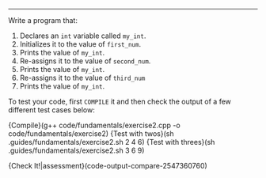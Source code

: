 ---

Write a program that:
 1. Declares an `int` variable called `my_int`.
 1. Initializes it to the value of `first_num`.
 1. Prints the value of `my_int`.
 1. Re-assigns it to the value of `second_num`.
 1. Prints the value of `my_int`.
 1. Re-assigns it to the value of `third_num`
 1. Prints the value of `my_int`.
 
To test your code, first `COMPILE` it and then check the output of a few different test cases below:

{Compile}(g++ code/fundamentals/exercise2.cpp -o code/fundamentals/exercise2)
{Test with twos}(sh .guides/fundamentals/exercise2.sh 2 4 6)
{Test with threes}(sh .guides/fundamentals/exercise2.sh 3 6 9)

{Check It!|assessment}(code-output-compare-2547360760)
